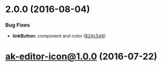 <a name="2.0.0"></a>
# 2.0.0 (2016-08-04)


### Bug Fixes

* **linkButton:** component and color ([824c5d4](https://bitbucket.org/atlassian/atlaskit/commits/824c5d4))



<a name="ak-editor-icon@1.0.0"></a>
# ak-editor-icon@1.0.0 (2016-07-22)




